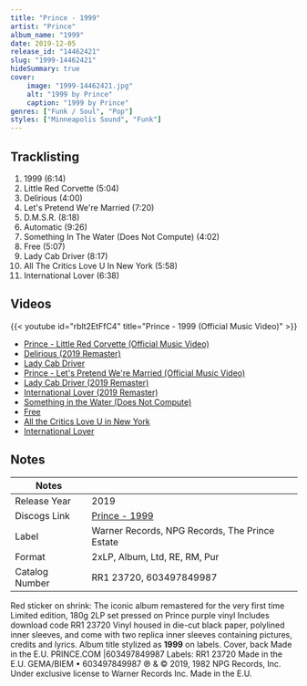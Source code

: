 ```yaml
---
title: "Prince - 1999"
artist: "Prince"
album_name: "1999"
date: 2019-12-05
release_id: "14462421"
slug: "1999-14462421"
hideSummary: true
cover:
    image: "1999-14462421.jpg"
    alt: "1999 by Prince"
    caption: "1999 by Prince"
genres: ["Funk / Soul", "Pop"]
styles: ["Minneapolis Sound", "Funk"]
---
```


## Tracklisting
1. 1999 (6:14)
2. Little Red Corvette (5:04)
3. Delirious (4:00)
4. Let's Pretend We're Married (7:20)
5. D.M.S.R. (8:18)
6. Automatic (9:26)
7. Something In The Water (Does Not Compute) (4:02)
8. Free (5:07)
9. Lady Cab Driver (8:17)
10. All The Critics Love U In New York (5:58)
11. International Lover (6:38)

## Videos
{{< youtube id="rblt2EtFfC4" title="Prince - 1999 (Official Music Video)" >}}
- [Prince - Little Red Corvette (Official Music Video)](https://www.youtube.com/watch?v=v0KpfrJE4zw)
- [Delirious (2019 Remaster)](https://www.youtube.com/watch?v=ilP0dGXFNgw)
- [Lady Cab Driver](https://www.youtube.com/watch?v=YQ7Tcw8yqho)
- [Prince - Let's Pretend We're Married (Official Music Video)](https://www.youtube.com/watch?v=KXkCtFo4ttI)
- [Lady Cab Driver (2019 Remaster)](https://www.youtube.com/watch?v=w8KRBcfajfQ)
- [International Lover (2019 Remaster)](https://www.youtube.com/watch?v=LladYTP25NY)
- [Something in the Water (Does Not Compute)](https://www.youtube.com/watch?v=LwoSyRd5ngY)
- [Free](https://www.youtube.com/watch?v=uHJFG4tmoeE)
- [All the Critics Love U in New York](https://www.youtube.com/watch?v=6Rtjb1SMGVE)
- [International Lover](https://www.youtube.com/watch?v=40sGh8zBD4U)


## Notes

| Notes          |             |
| ---------------| ----------- |
| Release Year   | 2019 |
| Discogs Link   | [Prince - 1999](https://www.discogs.com/release/14462421-Prince-1999) |
| Label          | Warner Records, NPG Records, The Prince Estate |
| Format         | 2xLP, Album, Ltd, RE, RM, Pur |
| Catalog Number | RR1 23720, 603497849987 |

Red sticker on shrink: The iconic album remastered for the very first time Limited edition, 180g 2LP set pressed on Prince purple vinyl Includes download code RR1 23720  Vinyl housed in die-cut black paper, polylined inner sleeves, and come with two replica inner sleeves containing pictures, credits and lyrics.  Album title stylized as **1999** on labels.  Cover, back Made in the E.U. PRINCE.COM |603497849987  Labels: RR1 23720 Made in the E.U. GEMA/BIEM • 603497849987  ℗ & © 2019, 1982 NPG Records, Inc. Under exclusive license to Warner Records Inc. Made in the E.U. 

